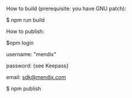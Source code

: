 How to build (prerequisite: you have GNU patch):

$ npm run build

How to publish:

$npm login

username: "mendix"

password: {see Keepass}

email: sdk@mendix.com

$ npm publish